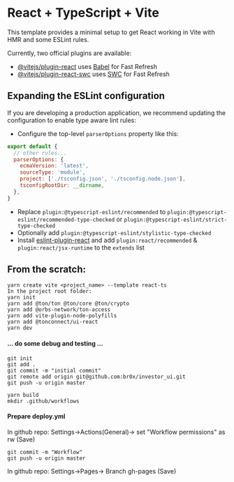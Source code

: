 # React + TypeScript + Vite

This template provides a minimal setup to get React working in Vite with HMR and some ESLint rules.

Currently, two official plugins are available:

- [@vitejs/plugin-react](https://github.com/vitejs/vite-plugin-react/blob/main/packages/plugin-react/README.md) uses [Babel](https://babeljs.io/) for Fast Refresh
- [@vitejs/plugin-react-swc](https://github.com/vitejs/vite-plugin-react-swc) uses [SWC](https://swc.rs/) for Fast Refresh

## Expanding the ESLint configuration

If you are developing a production application, we recommend updating the configuration to enable type aware lint rules:

- Configure the top-level `parserOptions` property like this:

```js
export default {
  // other rules...
  parserOptions: {
    ecmaVersion: 'latest',
    sourceType: 'module',
    project: ['./tsconfig.json', './tsconfig.node.json'],
    tsconfigRootDir: __dirname,
  },
}
```

- Replace `plugin:@typescript-eslint/recommended` to `plugin:@typescript-eslint/recommended-type-checked` or `plugin:@typescript-eslint/strict-type-checked`
- Optionally add `plugin:@typescript-eslint/stylistic-type-checked`
- Install [eslint-plugin-react](https://github.com/jsx-eslint/eslint-plugin-react) and add `plugin:react/recommended` & `plugin:react/jsx-runtime` to the `extends` list
## From the scratch:
```
yarn create vite <project_name> --template react-ts
In the project root folder:
yarn init
yarn add @ton/ton @ton/core @ton/crypto
yarn add @orbs-network/ton-access
yarn add vite-plugin-node-polyfills
yarn add @tonconnect/ui-react
yarn dev
```
#### ... do some debug and testing ...
```
git init
git add .
git commit -m "initial commit"
git remote add origin git@github.com:br0x/investor_ui.git
git push -u origin master

yarn build
mkdir .github/workflows
```
#### Prepare deploy.yml
In github repo: Settings->Actions(General)-> set "Workflow permissions" as rw (Save)
```
git commit -m "Workflow"
git push -u origin master
```
In github repo: Settings->Pages-> Branch gh-pages (Save)